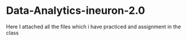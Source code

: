 # Data-Analytics-ineuron-2.0
Here I attached all the files which i have  practiced and assignment in the class
